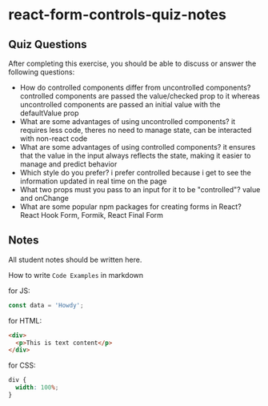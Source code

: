 # react-form-controls-quiz-notes

## Quiz Questions

After completing this exercise, you should be able to discuss or answer the following questions:

- How do controlled components differ from uncontrolled components?
  controlled components are passed the value/checked prop to it whereas uncontrolled components are passed an initial value with the defaultValue prop
- What are some advantages of using uncontrolled components?
  it requires less code, theres no need to manage state, can be interacted with non-react code
- What are some advantages of using controlled components?
  it ensures that the value in the input always reflects the state, making it easier to manage and predict behavior
- Which style do you prefer?
  i prefer controlled because i get to see the information updated in real time on the page
- What two props must you pass to an input for it to be "controlled"?
  value and onChange
- What are some popular npm packages for creating forms in React?
  React Hook Form, Formik, React Final Form

## Notes

All student notes should be written here.

How to write `Code Examples` in markdown

for JS:

```javascript
const data = 'Howdy';
```

for HTML:

```html
<div>
  <p>This is text content</p>
</div>
```

for CSS:

```css
div {
  width: 100%;
}
```
